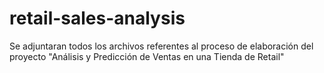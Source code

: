 # retail-sales-analysis
Se adjuntaran todos los archivos referentes al proceso de elaboración del proyecto "Análisis y Predicción de Ventas en una Tienda de Retail"
